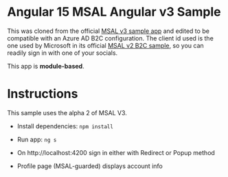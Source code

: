 # Angular 15 MSAL Angular v3 Sample

This was cloned from the official [MSAL v3 sample app](https://github.com/AzureAD/microsoft-authentication-library-for-js/tree/dev/samples/msal-angular-v3-samples/angular15-sample-app) and edited to be compatible with an Azure AD B2C configuration. The client id used is the one used by Microsoft in its official [MSAL v2 B2C sample](https://github.com/AzureAD/microsoft-authentication-library-for-js/blob/dev/samples/msal-angular-v2-samples/angular-b2c-sample-app/src/environments/environment.dev.ts), so you can readily sign in with one of your socials.

This app is **module-based**.

# Instructions

This sample uses the alpha 2 of MSAL V3.

* Install dependencies: `npm install`

* Run app: `ng s`

* On http://localhost:4200 sign in either with Redirect or Popup method

* Profile page (MSAL-guarded) displays account info
